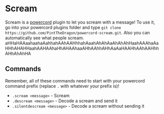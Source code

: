 # Scream
Scream is a [powercord](https://powercord.dev/) plugin to let you scream with a message! To use it, go into your powercord plugins folder and type ``git clone https://github.com/PintTheDragon/powercord-scream.git``. Also you can automatically see what people scream. aHHaHAAaahaahaAahhahAAhAAHhhahAaahAhAhAaAhAhAhHaahAAAhaAaHHhAHAHHaahAAHAAhaHhAHAAhaaAHhAAhhAHhAaAaHAAHhAAhAAHhhAHhAhAhHA

## Commands
Remember, all of these commands need to start with your powercord command prefix (replace ``.`` with whatever your prefix is)!

- ``.scream <message>`` - Scream
- ``.descream <message>`` - Decode a scream and send it
- ``.silentdescream <message>`` - Decode a scream without sending it
